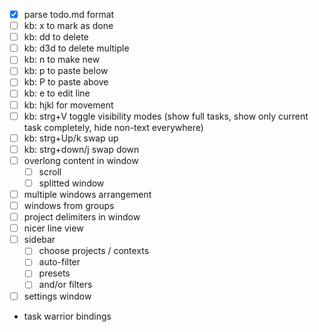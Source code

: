 
- [x] parse todo.md format
- [ ] kb: x to mark as done
- [ ] kb: dd to delete
- [ ] kb: d3d to delete multiple
- [ ] kb: n to make new
- [ ] kb: p to paste below
- [ ] kb: P to paste above
- [ ] kb: e to edit line
- [ ] kb: hjkl for movement
- [ ] kb: strg+V toggle visibility modes (show full tasks, show only current task completely, hide non-text everywhere)
- [ ] kb: strg+Up/k swap up
- [ ] kb: strg+down/j swap down
- [ ] overlong content in window
    - [ ] scroll
    - [ ] splitted window
- [ ] multiple windows arrangement
- [ ] windows from groups
- [ ] project delimiters in window
- [ ] nicer line view
- [ ] sidebar
    - [ ] choose projects / contexts
    - [ ] auto-filter
    - [ ] presets
    - [ ] and/or filters
- [ ] settings window
- task warrior bindings
